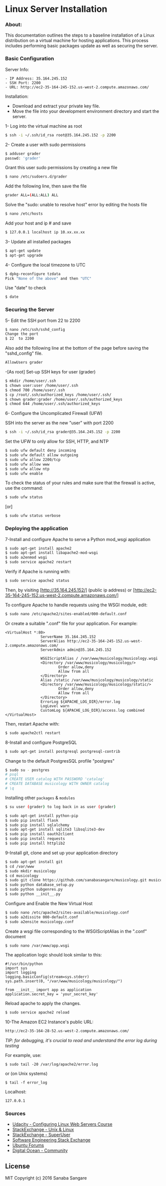 # Linux Server Installation

### About:
This documentation outlines the steps to a baseline installation of a Linux distribution on a virtual machine for hosting applications. This process includes performing basic packages update as well as securing the server.

### Basic Configuration
Server Info:

    - IP Address: 35.164.245.152
    - SSH Port: 2200
    - URL: http://ec2-35-164-245-152.us-west-2.compute.amazonaws.com/

Installation:
- Download and extract your private key file.
- Move the file into your development environment directory and start the server.

1- Log into the virtual machine as root
```sh
$ ssh -i ~/.ssh/id_rsa root@35.164.245.152 -p 2200
```

2- Create a user with sudo permissions
```sh
$ adduser grader 
passwd: 'grader'
```
Grant this user sudo permissions by creating a new file
```sh
$ nano /etc/sudoers.d/grader
```
Add the following line, then save the file
```sh
grader ALL=(ALL:ALL) ALL
```
Solve the "sudo: unable to resolve host" error by editing the hosts file
```sh
$ nano /etc/hosts
```
Add your host and ip # and save
```sh
$ 127.0.0.1 localhost ip 10.xx.xx.xx
```

3- Update all installed packages
```sh
$ apt-get update
$ apt-get upgrade
```

4- Configure the local timezone to UTC
```sh
$ dpkg-reconfigure tzdata
Pick "None of the above" and then "UTC"
```
Use "date" to check
```sh
$ date
```

### Securing the Server
5- Edit the SSH port from 22 to 2200
```sh
$ nano /etc/ssh/sshd_config
Change the port
$ 22  to 2200
```
Also add the following line at the bottom of the page before saving the "sshd_config" file.
```sh
AllowUsers grader
```

-[As root] Set-up SSH keys for user (grader)
```sh
$ mkdir /home/user/.ssh
$ chown user:user /home/user/.ssh
$ chmod 700 /home/user/.ssh
$ cp /root/.ssh/authorized_keys /home/user/.ssh/
$ chown grader:grader /home/user/.ssh/authorized_keys
$ chmod 644 /home/user/.ssh/authorized_keys
```

6- Configure the Uncomplicated Firewall (UFW)

SSH into the server as the new "user" with port 2200
```sh
$ ssh -i ~/.ssh/id_rsa grader@35.164.245.152 -p 2200
```

Set the UFW to only allow for SSH, HTTP, and NTP
```sh
$ sudo ufw default deny incoming
$ sudo ufw default allow outgoing
$ sudo ufw allow 2200/tcp
$ sudo ufw allow www
$ sudo ufw allow ntp
$ sudo ufw enable
```

To check the status of your rules and make sure that the firewall is active, use the command:
```sh
$ sudo ufw status
```
[or]
```sh
$ sudo ufw status verbose
```

### Deploying the application

7-Install and configure Apache to serve a Python mod_wsgi application
```sh
$ sudo apt-get install apache2
$ sudo apt-get install libapache2-mod-wsgi
$ sudo a2enmod wsgi
$ sudo service apache2 restart
```
Verify if Apache is running with:
```sh
$ sudo service apache2 status
```
Then, by visiting [http://35.164.245.152/] (public ip address) or [http://ec2-35-164-245-152.us-west-2.compute.amazonaws.com/]

To configure Apache to handle requests using the WSGI module, edit:
```sh
$ sudo nano /etc/apache2/sites-enabled/000-default.conf
```

Or create a suitable ".conf" file for your application. For example: 
```
<VirtualHost *:80>
                ServerName 35.164.245.152
                ServerAlias http://ec2-35-164-245-152.us-west-2.compute.amazonaws.com/
                ServerAdmin admin@35.164.245.152

                WSGIScriptAlias / /var/www/musicology/musicology.wsgi
                <Directory /var/www/musicology/musicology/>
                        Order allow,deny
                        Allow from all
                </Directory>
                Alias /static /var/www/musicology/musicology/static
                <Directory /var/www/musicology/musicology/static/>
                        Order allow,deny
                        Allow from all
                </Directory>
                ErrorLog ${APACHE_LOG_DIR}/error.log
                LogLevel warn
                CustomLog ${APACHE_LOG_DIR}/access.log combined
</VirtualHost>
```

Then, restart Apache with:
```sh
$ sudo apache2ctl restart
```

8-Install and configure PostgreSQL
```sh
$ sudo apt-get install postgresql postgresql-contrib
```
Change to the default PostgresSQL profile "postgres"
```sh
$ sudo su - postgres
# psql
# CREATE USER catalog WITH PASSWORD 'catalog'
# CREATE DATABASE musicology WITH OWNER catalog
# \q
```

Installing other `packages` & `modules`
```sh
$ su user (grader) to log back in as user (grader)

$ sudo apt-get install python-pip
$ sudo pip install flask
$ sudo pip install sqlalchemy
$ sudo apt-get install sqlite3 libsqlite3-dev
$ sudo pip install oauth2client
$ sudo pip install requests
$ sudo pip install httplib2
```

9-Install git, clone and set up your application directory
```sh
$ sudo apt-get install git
$ cd /var/www
$ sudo mkdir musicology
$ cd musicology
$ sudo git clone https://github.com/sanabasangare/musicology.git musicology
$ sudo python database_setup.py
$ sudo python subgenres.py
$ sudo python __init__.py
```

Configure and Enable the New Virtual Host
```sh
$ sudo nano /etc/apache2/sites-available/musicology.conf
$ sudo a2dissite 000-default.conf
$ sudo a2ensite musicology.conf
```
Create a wsgi file corresponding to the WSGIScriptAlias in the ".conf" document
```sh
$ sudo nano /var/www/app.wsgi
```

The application logic should look similar to this:
```
#!/usr/bin/python
import sys
import logging
logging.basicConfig(stream=sys.stderr)
sys.path.insert(0, "/var/www/musicology/musicology/")

from __init__ import app as application
application.secret_key = 'your_secret_key'
```

Reload apache to apply the changes.
```sh
$ sudo service apache2 reload
```

10-The Amazon EC2 Instance's public URL:
```sh
http://ec2-35-164-28-52.us-west-2.compute.amazonaws.com/
```

*TIP: for debugging, it's crucial to read and understand the error log during testing*

For example, use:
```
$ sudo tail -20 /var/log/apache2/error.log
```
or (on Unix systems)
```
$ tail -f error_log
```

Localhost:
```sh
127.0.0.1
```

### Sources
- [Udacity - Configuring Linux Web Servers Course](https://udacity.com/)
- [StackExchange - Unix & Linux](http://unix.stackexchange.com/)
- [StackExchange - SuperUser](http://superuser.com/)
- [Software Engineering Stack Exchange](http://softwareengineering.stackexchange.com/)
- [Ubuntu Forums](https://ubuntuforums.org/index.php)
- [Digital Ocean - Community](https://www.digitalocean.com/community/)

License
----
MIT Copyright (c) 2016 Sanaba Sangare
